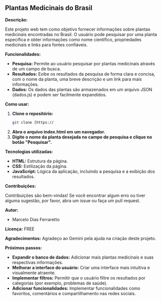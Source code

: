 
## Plantas Medicinais do Brasil

**Descrição:**

Este projeto web tem como objetivo fornecer informações sobre plantas medicinais encontradas no Brasil. O usuário pode pesquisar por uma planta específica e obter informações como nome científico, propriedades medicinais e links para fontes confiáveis.

**Funcionalidades:**

* **Pesquisa:** Permite ao usuário pesquisar por plantas medicinais através de um campo de busca.
* **Resultados:** Exibe os resultados da pesquisa de forma clara e concisa, com o nome da planta, uma breve descrição e um link para mais informações.
* **Dados:** Os dados das plantas são armazenados em um arquivo JSON (dados.js) e podem ser facilmente expandidos.

**Como usar:**

1. **Clone o repositório:**
   ```bash
   git clone [https://
   ```
2. **Abra o arquivo index.html em um navegador.**
3. **Digite o nome da planta desejada no campo de pesquisa e clique no botão "Pesquisar".**

**Tecnologias utilizadas:**

* **HTML:** Estrutura da página.
* **CSS:** Estilização da página.
* **JavaScript:** Lógica da aplicação, incluindo a pesquisa e a exibição dos resultados.

**Contribuições:**

Contribuições são bem-vindas! Se você encontrar algum erro ou tiver alguma sugestão, por favor, abra um issue ou faça um pull request.

**Autor:**
* Marcelo Dias Ferraretto

**Licença:**
FREE

**Agradecimentos:**
Agradeço ao Gemini pela ajuda na criação deste projeto.

**Próximos passos:**

* **Expandir o banco de dados:** Adicionar mais plantas medicinais e suas respectivas informações.
* **Melhorar a interface do usuário:** Criar uma interface mais intuitiva e visualmente atraente.
* **Implementar filtros:** Permitir que o usuário filtre os resultados por categorias (por exemplo, problemas de saúde).
* **Adicionar funcionalidades:** Implementar funcionalidades como favoritos, comentários e compartilhamento nas redes sociais.
```

